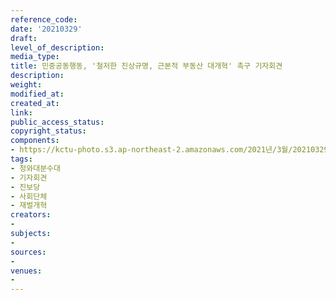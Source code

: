 ```yaml
---
reference_code: 
date: '20210329'
draft: 
level_of_description: 
media_type: 
title: 민중공동행동, '철저한 진상규명, 근본적 부동산 대개혁' 촉구 기자회견
description: 
weight: 
modified_at: 
created_at: 
link: 
public_access_status: 
copyright_status: 
components:
- https://kctu-photo.s3.ap-northeast-2.amazonaws.com/2021년/3월/20210329-민중공동행동,+'철저한+진상규명,+근본적+부동산+대개혁'+촉구+기자회견_청와대분수대_기자회견_진보당_사회단체_재벌개혁/_5D45082.jpg
tags:
- 청와대분수대
- 기자회견
- 진보당
- 사회단체
- 재벌개혁
creators:
- 
subjects:
- 
sources:
- 
venues:
- 
---
```

